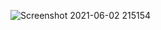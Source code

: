 ![Screenshot 2021-06-02 215154](https://user-images.githubusercontent.com/77614377/120517228-ddc0d600-c3ed-11eb-97b0-5ad565c81bc9.png)
